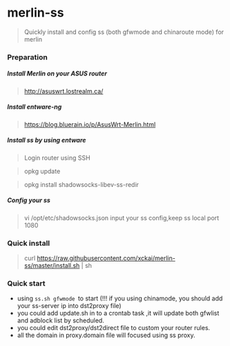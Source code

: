 # merlin-ss

>Quickly install and config ss (both gfwmode and chinaroute mode) for merlin
### Preparation
##### Install Merlin on your ASUS router
> http://asuswrt.lostrealm.ca/
##### Install entware-ng
>https://blog.bluerain.io/p/AsusWrt-Merlin.html
##### Install ss by using entware
> Login router using SSH

> opkg update

> opkg install shadowsocks-libev-ss-redir
##### Config your ss
> vi /opt/etc/shadowsocks.json 
> input your ss config,keep ss local port 1080
### Quick install
> curl https://raw.githubusercontent.com/xckai/merlin-ss/master/install.sh | sh

### Quick start
  - using `ss.sh gfwmode `to start (!!! if you using chinamode, you should add your ss-server ip into dst2proxy file)
  - you could add update.sh in to a crontab task ,it will update both gfwlist and adblock list by scheduled.
  - you could edit dst2proxy/dst2direct file to custom your router rules.
  - all the domain in proxy.domain file will focused using ss proxy.
